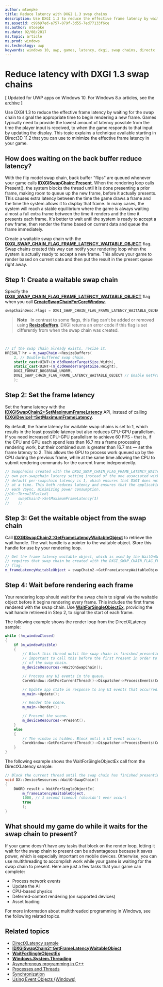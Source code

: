 ```yaml
---
author: mtoepke
title: Reduce latency with DXGI 1.3 swap chains
description: Use DXGI 1.3 to reduce the effective frame latency by waiting for the swap chain to signal the appropriate time to begin rendering a new frame.
ms.assetid: c99b97ed-a757-879f-3d55-7ed77133f6ce
ms.author: mtoepke
ms.date: 02/08/2017
ms.topic: article
ms.prod: windows
ms.technology: uwp
keywords: windows 10, uwp, games, latency, dxgi, swap chains, directx
---
```


# Reduce latency with DXGI 1.3 swap chains


\[ Updated for UWP apps on Windows 10. For Windows 8.x articles, see the [archive](http://go.microsoft.com/fwlink/p/?linkid=619132) \]

Use DXGI 1.3 to reduce the effective frame latency by waiting for the swap chain to signal the appropriate time to begin rendering a new frame. Games typically need to provide the lowest amount of latency possible from the time the player input is received, to when the game responds to that input by updating the display. This topic explains a technique available starting in Direct3D 11.2 that you can use to minimize the effective frame latency in your game.

## How does waiting on the back buffer reduce latency?


With the flip model swap chain, back buffer "flips" are queued whenever your game calls [**IDXGISwapChain::Present**](https://msdn.microsoft.com/library/windows/desktop/bb174576). When the rendering loop calls Present(), the system blocks the thread until it is done presenting a prior frame, making room to queue up the new frame, before it actually presents. This causes extra latency between the time the game draws a frame and the time the system allows it to display that frame. In many cases, the system will reach a stable equilibrium where the game is always waiting almost a full extra frame between the time it renders and the time it presents each frame. It's better to wait until the system is ready to accept a new frame, then render the frame based on current data and queue the frame immediately.

Create a waitable swap chain with the [**DXGI\_SWAP\_CHAIN\_FLAG\_FRAME\_LATENCY\_WAITABLE\_OBJECT**](https://msdn.microsoft.com/library/windows/desktop/bb173076) flag. Swap chains created this way can notify your rendering loop when the system is actually ready to accept a new frame. This allows your game to render based on current data and then put the result in the present queue right away.

## Step 1: Create a waitable swap chain


Specify the [**DXGI\_SWAP\_CHAIN\_FLAG\_FRAME\_LATENCY\_WAITABLE\_OBJECT**](https://msdn.microsoft.com/library/windows/desktop/bb173076) flag when you call [**CreateSwapChainForCoreWindow**](https://msdn.microsoft.com/library/windows/desktop/hh404559).

```cpp
swapChainDesc.Flags = DXGI_SWAP_CHAIN_FLAG_FRAME_LATENCY_WAITABLE_OBJECT; // Enable GetFrameLatencyWaitableObject().
```

> **Note**   In contrast to some flags, this flag can't be added or removed using [**ResizeBuffers**](https://msdn.microsoft.com/library/windows/desktop/bb174577). DXGI returns an error code if this flag is set differently from when the swap chain was created.

 

```cpp
// If the swap chain already exists, resize it.
HRESULT hr = m_swapChain->ResizeBuffers(
    2, // Double-buffered swap chain.
    static_cast<UINT>(m_d3dRenderTargetSize.Width),
    static_cast<UINT>(m_d3dRenderTargetSize.Height),
    DXGI_FORMAT_B8G8R8A8_UNORM,
    DXGI_SWAP_CHAIN_FLAG_FRAME_LATENCY_WAITABLE_OBJECT // Enable GetFrameLatencyWaitableObject().
    );
```

## Step 2: Set the frame latency


Set the frame latency with the [**IDXGISwapChain2::SetMaximumFrameLatency**](https://msdn.microsoft.com/library/windows/desktop/dn268313) API, instead of calling [**IDXGIDevice1::SetMaximumFrameLatency**](https://msdn.microsoft.com/library/windows/desktop/ff471334).

By default, the frame latency for waitable swap chains is set to 1, which results in the least possible latency but also reduces CPU-GPU parallelism. If you need increased CPU-GPU parallelism to achieve 60 FPS - that is, if the CPU and GPU each spend less than 16.7 ms a frame processing rendering work, but their combined sum is greater than 16.7 ms — set the frame latency to 2. This allows the GPU to process work queued up by the CPU during the previous frame, while at the same time allowing the CPU to submit rendering commands for the current frame independently.

```cpp
// Swapchains created with the DXGI_SWAP_CHAIN_FLAG_FRAME_LATENCY_WAITABLE_OBJECT flag use their
// own per-swapchain latency setting instead of the one associated with the DXGI device. The
// default per-swapchain latency is 1, which ensures that DXGI does not queue more than one frame
// at a time. This both reduces latency and ensures that the application will only render after
// each VSync, minimizing power consumption.
//DX::ThrowIfFailed(
//    swapChain2->SetMaximumFrameLatency(1)
//    );
```

## Step 3: Get the waitable object from the swap chain


Call [**IDXGISwapChain2::GetFrameLatencyWaitableObject**](https://msdn.microsoft.com/library/windows/desktop/dn268309) to retrieve the wait handle. The wait handle is a pointer to the waitable object. Store this handle for use by your rendering loop.

```cpp
// Get the frame latency waitable object, which is used by the WaitOnSwapChain method. This
// requires that swap chain be created with the DXGI_SWAP_CHAIN_FLAG_FRAME_LATENCY_WAITABLE_OBJECT
// flag.
m_frameLatencyWaitableObject = swapChain2->GetFrameLatencyWaitableObject();
```

## Step 4: Wait before rendering each frame


Your rendering loop should wait for the swap chain to signal via the waitable object before it begins rendering every frame. This includes the first frame rendered with the swap chain. Use [**WaitForSingleObjectEx**](https://msdn.microsoft.com/library/windows/desktop/ms687036), providing the wait handle retrieved in Step 2, to signal the start of each frame.

The following example shows the render loop from the DirectXLatency sample:

```cpp
while (!m_windowClosed)
{
    if (m_windowVisible)
    {
        // Block this thread until the swap chain is finished presenting. Note that it is
        // important to call this before the first Present in order to minimize the latency
        // of the swap chain.
        m_deviceResources->WaitOnSwapChain();

        // Process any UI events in the queue.
        CoreWindow::GetForCurrentThread()->Dispatcher->ProcessEvents(CoreProcessEventsOption::ProcessAllIfPresent);

        // Update app state in response to any UI events that occurred.
        m_main->Update();

        // Render the scene.
        m_main->Render();

        // Present the scene.
        m_deviceResources->Present();
    }
    else
    {
        // The window is hidden. Block until a UI event occurs.
        CoreWindow::GetForCurrentThread()->Dispatcher->ProcessEvents(CoreProcessEventsOption::ProcessOneAndAllPending);
    }
}
```

The following example shows the WaitForSingleObjectEx call from the DirectXLatency sample:

```cpp
// Block the current thread until the swap chain has finished presenting.
void DX::DeviceResources::WaitOnSwapChain()
{
    DWORD result = WaitForSingleObjectEx(
        m_frameLatencyWaitableObject,
        1000, // 1 second timeout (shouldn't ever occur)
        true
        );
}
```

## What should my game do while it waits for the swap chain to present?


If your game doesn’t have any tasks that block on the render loop, letting it wait for the swap chain to present can be advantageous because it saves power, which is especially important on mobile devices. Otherwise, you can use multithreading to accomplish work while your game is waiting for the swap chain to present. Here are just a few tasks that your game can complete:

-   Process network events
-   Update the AI
-   CPU-based physics
-   Deferred-context rendering (on supported devices)
-   Asset loading

For more information about multithreaded programming in Windows, see the following related topics.

## Related topics


* [DirectXLatency sample](http://go.microsoft.com/fwlink/p/?LinkID=317361)
* [**IDXGISwapChain2::GetFrameLatencyWaitableObject**](https://msdn.microsoft.com/library/windows/desktop/dn268309)
* [**WaitForSingleObjectEx**](https://msdn.microsoft.com/library/windows/desktop/ms687036)
* [**Windows.System.Threading**](https://msdn.microsoft.com/library/windows/apps/br229642)
* [Asynchronous programming in C++](https://msdn.microsoft.com/library/windows/apps/mt187334)
* [Processes and Threads](https://msdn.microsoft.com/library/windows/desktop/ms684841)
* [Synchronization](https://msdn.microsoft.com/library/windows/desktop/ms686353)
* [Using Event Objects (Windows)](https://msdn.microsoft.com/library/windows/desktop/ms686915)

 

 





